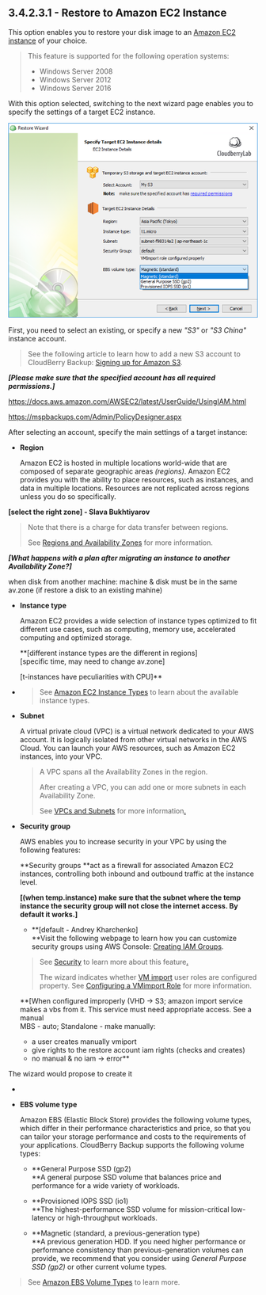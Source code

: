 ## 3.4.2.3.1 - Restore to Amazon EC2 Instance

This option enables you to restore your disk image to an [Amazon EC2 instance](https://aws.amazon.com/ec2/instance-types/) of your choice.

> This feature is supported for the following operation systems:
>
> * Windows Server 2008
> * Windows Server 2012
> * Windows Server 2016

With this option selected, switching to the next wizard page enables you to specify the settings of a target EC2 instance.

![](/assets/image-based-to-ec2-instance-details.png)

First, you need to select an existing, or specify a new _"S3"_ or _"S3 China"_ instance account.

> See the following article to learn how to add a new S3 account to CloudBerry Backup: [Signing up for Amazon S3](https://help.cloudberrylab.com/cloudberry-backup/signing-up-for-the-cloud/amazon-aws/signing-up-for-amazon-s3).

_**\[Please make sure that the specified account has all required permissions.\]**_

https://docs.aws.amazon.com/AWSEC2/latest/UserGuide/UsingIAM.html

https://mspbackups.com/Admin/PolicyDesigner.aspx





After selecting an account, specify the main settings of a target instance:

* **Region**

  Amazon EC2 is hosted in multiple locations world-wide that are composed of separate geographic areas _\(regions\)_. Amazon EC2 provides you with the ability to place resources, such as instances, and data in multiple locations. Resources are not replicated across regions unless you do so specifically.

**\[select the right zone\] - Slava Bukhtiyarov**



> Note that there is a charge for data transfer between regions.
>
> See [Regions and Availability Zones](https://docs.aws.amazon.com/AWSEC2/latest/UserGuide/using-regions-availability-zones.html) for more information.

_**\[What happens with a plan after migrating an instance to another Availability Zone?\]**_

when disk from another machine: machine & disk must be in the same av.zone \(if restore a disk to an existing mahine\)



* **Instance type**

  Amazon EC2 provides a wide selection of instance types optimized to fit different use cases, such as computing, memory use, accelerated computing and optimized storage.

  **\[different instance types are the different in regions\]  
  \[specific time, may need to change av.zone\]  
  
  \[t-instances have peculiarities with CPU\]**



* > See [Amazon EC2 Instance Types](https://www.gitbook.com/book/yuriyshutov/restore-wizard-draft/edit#) to learn about the available instance types.
* **Subnet**

  A virtual private cloud \(VPC\) is a virtual network dedicated to your AWS account. It is logically isolated from other virtual networks in the AWS Cloud. You can launch your AWS resources, such as Amazon EC2 instances, into your VPC.

  > A VPC spans all the Availability Zones in the region.
  >
  > After creating a VPC, you can add one or more subnets in each Availability Zone.
  >
  > See [VPCs and Subnets](https://www.gitbook.com/book/yuriyshutov/restore-wizard-draft/edit#) for more information[.](https://www.gitbook.com/book/yuriyshutov/restore-wizard-draft/edit#)

* **Security group**

  AWS enables you to increase security in your VPC by using the following features:

  **Security groups **act as a firewall for associated Amazon EC2 instances, controlling both inbound and outbound traffic at the instance level.  
  
  **\[\(when temp.instance\) make sure that the subnet where the temp instance the security group will not close the internet access. By default it works.\]**  


  * **\[default - Andrey Kharchenko\]  
    **Visit the following webpage to learn how you can customize security groups using AWS Console: [Creating IAM Groups](https://docs.aws.amazon.com/IAM/latest/UserGuide/id_groups_create.html).

  > See [Security](https://www.gitbook.com/book/yuriyshutov/restore-wizard-draft/edit#) to learn more about this feature[.](https://www.gitbook.com/book/yuriyshutov/restore-wizard-draft/edit#)
  >
  > The wizard indicates whether [VM import](https://aws.amazon.com/ec2/vm-import/) user roles are configured property. See [Configuring a VMimport Role](https://help.cloudberrylab.com/cloudberry-backup/signing-up-for-the-cloud/amazon-aws/configuring-a-vmimport-role) for more information.

  **\[When configured improperly \(VHD -&gt; S3; amazon import service makes a vbs from it. This service must need appropriate access. See a manual   
  MBS - auto; Standalone - make manually:  
  - a user creates manually vmiport  
  - give rights to the restore account iam rights \(checks and creates\)  
  - no manual & no iam -&gt; error**

The wizard would propose to create it

* 
* **EBS volume type**

  Amazon EBS \(Elastic Block Store\) provides the following volume types, which differ in their performance characteristics and price, so that you can tailor your storage performance and costs to the requirements of your applications. CloudBerry Backup supports the following volume types:

  * **General Purpose SSD \(gp2\)                                                                      
    **A general purpose SSD volume that balances price and performance for a wide variety of workloads.

  * **Provisioned IOPS SSD \(io1\)                                                                      
    **The highest-performance SSD volume for mission-critical low-latency or high-throughput workloads.

  * **Magnetic \(standard, a previous-generation type\)                                                                      
    **A previous generation HDD. If you need higher performance or performance consistency than previous-generation volumes can provide, we recommend that you consider using _General Purpose SSD \(gp2\)_ or other current volume types.

> See [Amazon EBS Volume Types](https://docs.aws.amazon.com/AWSEC2/latest/UserGuide/EBSVolumeTypes.html) to learn more.



